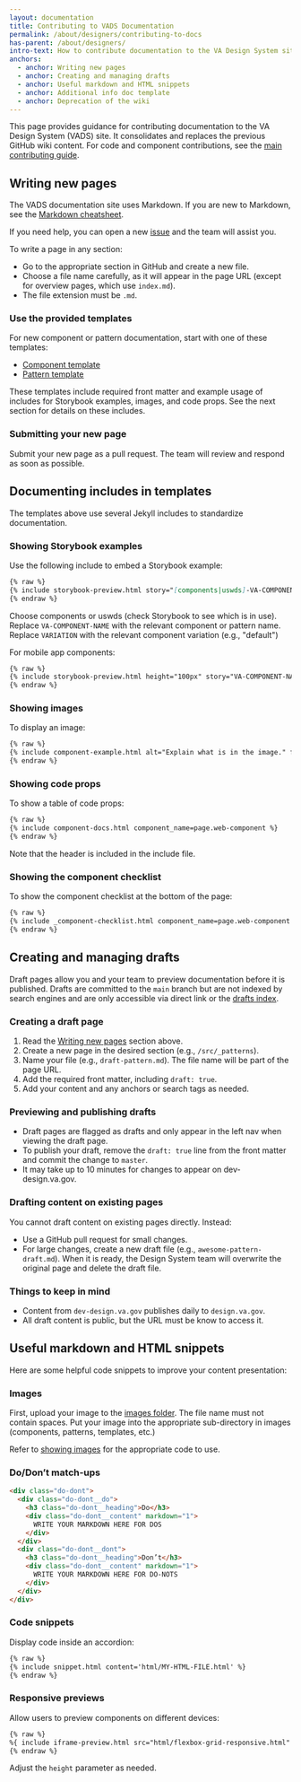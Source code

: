 ```yaml
---
layout: documentation
title: Contributing to VADS Documentation
permalink: /about/designers/contributing-to-docs
has-parent: /about/designers/
intro-text: How to contribute documentation to the VA Design System site, including templates, drafts, and content guidelines.
anchors:
  - anchor: Writing new pages
  - anchor: Creating and managing drafts
  - anchor: Useful markdown and HTML snippets
  - anchor: Additional info doc template
  - anchor: Deprecation of the wiki
---
```


This page provides guidance for contributing documentation to the VA Design System (VADS) site. It consolidates and replaces the previous GitHub wiki content. For code and component contributions, see the [main contributing guide](/about/developers/contributing).

## Writing new pages

The VADS documentation site uses Markdown. If you are new to Markdown, see the [Markdown cheatsheet](https://github.com/adam-p/markdown-here/wiki/Markdown-Cheatsheet).

If you need help, you can open a new [issue](https://github.com/department-of-veterans-affairs/vets-design-system-documentation/issues/new/choose) and the team will assist you.

To write a page in any section:

- Go to the appropriate section in GitHub and create a new file.
- Choose a file name carefully, as it will appear in the page URL (except for overview pages, which use `index.md`).
- The file extension must be `.md`.

### Use the provided templates

For new component or pattern documentation, start with one of these templates:

- [Component template](/_components/template.md)
- [Pattern template](/_patterns/template.md)

These templates include required front matter and example usage of includes for Storybook examples, images, and code props. See the next section for details on these includes.

### Submitting your new page

Submit your new page as a pull request. The team will review and respond as soon as possible.

## Documenting includes in templates

The templates above use several Jekyll includes to standardize documentation.

### Showing Storybook examples

Use the following include to embed a Storybook example:

```markdown
{% raw %}
{% include storybook-preview.html story="[components|uswds]-VA-COMPONENT-NAME--VARIATION" link_text=page.web-component %}
{% endraw %}
```

Choose components or uswds (check Storybook to see which is in use). Replace `VA-COMPONENT-NAME` with the relevant component or pattern name. Replace `VARIATION` with the relevant component variation (e.g., "default")

For mobile app components:

```markdown
{% raw %}
{% include storybook-preview.html height="100px" story="VA-COMPONENT-NAME--VARIATION" link_text="va-mobile__VA-COMPONENT-NAME--VARIATION" is_mobile=true %}
{% endraw %}
```

### Showing images

To display an image:

```markdown
{% raw %}
{% include component-example.html alt="Explain what is in the image." file="/images/components/component-name/filename.png" caption="Describe what this example image is depicting." %}
{% endraw %}
```

### Showing code props

To show a table of code props:

```markdown
{% raw %}
{% include component-docs.html component_name=page.web-component %}
{% endraw %}
```

Note that the header is included in the include file.

### Showing the component checklist

To show the component checklist at the bottom of the page:

```markdown
{% raw %}
{% include _component-checklist.html component_name=page.web-component %}
{% endraw %}
```

## Creating and managing drafts

Draft pages allow you and your team to preview documentation before it is published. Drafts are committed to the `main` branch but are not indexed by search engines and are only accessible via direct link or the [drafts index](https://dev-design.va.gov/drafts).

### Creating a draft page

1. Read the [Writing new pages](#writing-new-pages) section above.
2. Create a new page in the desired section (e.g., `/src/_patterns`).
3. Name your file (e.g., `draft-pattern.md`). The file name will be part of the page URL.
4. Add the required front matter, including `draft: true`.
5. Add your content and any anchors or search tags as needed.

### Previewing and publishing drafts

- Draft pages are flagged as drafts and only appear in the left nav when viewing the draft page.
- To publish your draft, remove the `draft: true` line from the front matter and commit the change to `master`.
- It may take up to 10 minutes for changes to appear on dev-design.va.gov.

### Drafting content on existing pages

You cannot draft content on existing pages directly. Instead:

- Use a GitHub pull request for small changes.
- For large changes, create a new draft file (e.g., `awesome-pattern-draft.md`). When it is ready, the Design System team will overwrite the original page and delete the draft file.

### Things to keep in mind

- Content from `dev-design.va.gov` publishes daily to `design.va.gov`.
- All draft content is public, but the URL must be know to access it.

## Useful markdown and HTML snippets

Here are some helpful code snippets to improve your content presentation:

### Images

First, upload your image to the [images folder](https://github.com/department-of-veterans-affairs/vets-design-system-documentation/tree/master/src/images). The file name must not contain spaces. Put your image into the appropriate sub-directory in images (components, patterns, templates, etc.)

Refer to [showing images](#showing-images) for the appropriate code to use.

### Do/Don’t match-ups

```html
<div class="do-dont">
  <div class="do-dont__do">
    <h3 class="do-dont__heading">Do</h3>
    <div class="do-dont__content" markdown="1">
      WRITE YOUR MARKDOWN HERE FOR DOS
    </div>
  </div>
  <div class="do-dont__dont">
    <h3 class="do-dont__heading">Don’t</h3>
    <div class="do-dont__content" markdown="1">
      WRITE YOUR MARKDOWN HERE FOR DO-NOTS
    </div>
  </div>
</div>
```

### Code snippets

Display code inside an accordion:

```markdown
{% raw %}
{% include snippet.html content='html/MY-HTML-FILE.html' %}
{% endraw %}
```

### Responsive previews

Allow users to preview components on different devices:

```markdown
{% raw %}
%{ include iframe-preview.html src="html/flexbox-grid-responsive.html" title="Flexbox grid" height=400 %}
{% endraw %}
```

Adjust the `height` parameter as needed.